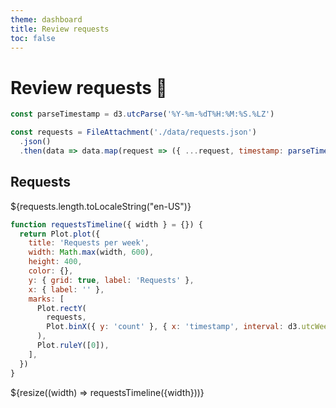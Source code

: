 ```yaml
---
theme: dashboard
title: Review requests
toc: false
---
```


# Review requests 🤞

```js
const parseTimestamp = d3.utcParse('%Y-%m-%dT%H:%M:%S.%LZ')

const requests = FileAttachment('./data/requests.json')
  .json()
  .then(data => data.map(request => ({ ...request, timestamp: parseTimestamp(request.timestamp) })))
```

<div class="grid grid-cols-4">
  <div class="card">
    <h2>Requests</h2> 
    <span class="big">${requests.length.toLocaleString("en-US")}</span>
  </div>
</div>

```js
function requestsTimeline({ width } = {}) {
  return Plot.plot({
    title: 'Requests per week',
    width: Math.max(width, 600),
    height: 400,
    color: {},
    y: { grid: true, label: 'Requests' },
    x: { label: '' },
    marks: [
      Plot.rectY(
        requests,
        Plot.binX({ y: 'count' }, { x: 'timestamp', interval: d3.utcWeek, fill: 'var(--theme-foreground-focus)' }),
      ),
      Plot.ruleY([0]),
    ],
  })
}
```

<div class="grid grid-cols-1">
  <div class="card">
    ${resize((width) => requestsTimeline({width}))}
  </div>
</div>
